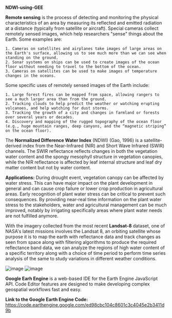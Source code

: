 **NDWI-using-GEE**

**Remote sensing** is the process of detecting and monitoring the physical characteristics of an area by measuring its reflected and emitted radiation at a distance (typically from satellite or aircraft).
Special cameras collect remotely sensed images, which help researchers "sense" things about the Earth. Some examples are:

    1. Cameras on satellites and airplanes take images of large areas on the Earth's surface, allowing us to see much more than we can see when standing on the ground.
    2. Sonar systems on ships can be used to create images of the ocean floor without needing to travel to the bottom of the ocean.
    3. Cameras on satellites can be used to make images of temperature changes in the oceans.

Some specific uses of remotely sensed images of the Earth include:

    1. Large forest fires can be mapped from space, allowing rangers to see a much larger area than from the ground.
    2. Tracking clouds to help predict the weather or watching erupting volcanoes, and help watching for dust storms.
    3. Tracking the growth of a city and changes in farmland or forests over several years or decades.
    4. Discovery and mapping of the rugged topography of the ocean floor (e.g., huge mountain ranges, deep canyons, and the “magnetic striping” on the ocean floor).



The  **Normalized  Difference  Water  Index**  (NDWI)  (Gao,  1996)  is  a  satellite-derived  index  from  the 
Near-Infrared (NIR) and Short Wave Infrared (SWIR) channels. The SWIR reflectance reflects changes 
in  both  the  vegetation  water  content  and  the  spongy  mesophyll  structure  in  vegetation  canopies, 
while the NIR reflectance is affected by leaf internal structure and leaf dry matter content but not by 
water  content.


**Applications:**
During  drought  event,  vegetation  canopy  can  be  affected  by  water  stress.  This  can  have  major 
impact on the plant development in general and can cause crop failure or lower crop production in 
agricultural areas. Early recognition of plant water stress can be critical to prevent such 
consequences. By providing near-real time information on the plant water stress to the 
stakeholders,  water  and  agricultural  management  can  be  much  improved,  notably  by  irrigating 
specifically areas where plant water needs are not fulfilled anymore. 



With the imagery collected from the most recent **Landsat-8** dataset, one of NASA's latest missions involves the Landsat 8, an orbiting satellite whose purpose it is to map the earth with 
reflectance data and track changes as seen from space along with filtering algorithms to produce the required reflectance band data, we can analyze the regions of high water content
of a specific territory along with a choice of time period to perform time series analysis of the same to study variations in different weather conditions.

![image](https://user-images.githubusercontent.com/73461681/162727152-a9011795-4588-4686-b198-bdd18bb2e7e9.png) ![image](https://user-images.githubusercontent.com/73461681/162727298-2ba476e0-1a58-43d3-9947-708825e0e973.png)


**Google Earh Engine**  is a web-based IDE for the Earth Engine JavaScript API. Code Editor features are designed to make developing complex geospatial workflows fast and easy.


**Link to the Google Earth Engine Code:**
https://code.earthengine.google.com/ed98cbc104c8601c3c4045e2b3411d9b
